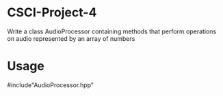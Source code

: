 # CSCI-Project-4
Write a class AudioProcessor containing methods that perform operations on audio represented by an array of numbers

# Usage
#include"AudioProcessor.hpp"
